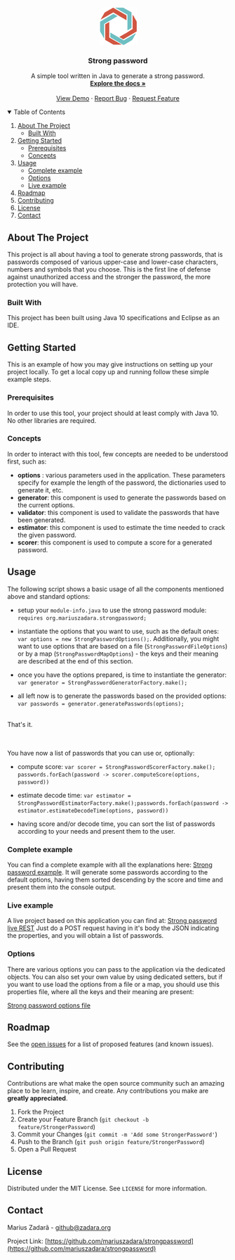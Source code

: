 <br />
<p align="center">
  <a href="https://github.com/mariuszadara/strongpassword">
    <img src="logo.png" alt="Logo" width="85px" height="85px">
  </a>

  <h3 align="center">Strong password</h3>

  <p align="center">
    A simple tool written in Java to generate a strong password.
    <br />
    <a href="https://github.com/mariuszadara/strongpassword"><strong>Explore the docs »</strong></a>
    <br />
    <br />
    <a href="https://github.com/mariuszadara/strongpassword">View Demo</a>
    ·
    <a href="https://github.com/mariuszadara/strongpassword/issues">Report Bug</a>
    ·
    <a href="https://github.com/mariuszadara/strongpassword/issues">Request Feature</a>
  </p>
</p>



<details open="open">
  <summary>Table of Contents</summary>
  <ol>
    <li>
      <a href="#about-the-project">About The Project</a>
      <ul>
        <li><a href="#built-with">Built With</a></li>
      </ul>
    </li>
    <li>
      <a href="#getting-started">Getting Started</a>
      <ul>
        <li><a href="#prerequisites">Prerequisites</a></li>
        <li><a href="#concepts">Concepts</a></li>
      </ul>
    </li>
    <li>
  		<a href="#usage">Usage</a>
    	<ul>
        	<li><a href="#prerequisites">Complete example</a></li>
        	<li><a href="#concepts">Options</a></li>
			<li><a href="#liveexample">Live example</a></li>
      </ul>
    </li>
    <li><a href="#roadmap">Roadmap</a></li>
    <li><a href="#contributing">Contributing</a></li>
    <li><a href="#license">License</a></li>
    <li><a href="#contact">Contact</a></li>
  </ol>
</details>


## About The Project

This project is all about having a tool to generate strong passwords, that is passwords composed of various upper-case and lower-case characters, numbers and symbols that you choose.
This is the first line of defense against unauthorized access and the stronger the password, the more protection you will have. 



### Built With

This project has been built using Java 10 specifications and Eclipse as an IDE.



## Getting Started

This is an example of how you may give instructions on setting up your project locally.
To get a local copy up and running follow these simple example steps.


### Prerequisites

In order to use this tool, your project should at least comply with Java 10.
No other libraries are required.



### Concepts

In order to interact with this tool, few concepts are needed to be understood first, such as:

- **options** : various parameters used in the application. These parameters specify for example the length of the password, the dictionaries used to generate it, etc. 
- **generator**: this component is used to generate the passwords based on the current options.
- **validator**: this component is used to validate the passwords that have been generated.
- **estimator**: this component is used to estimate the time needed to crack the given password. 
- **scorer**: this component is used to compute a score for a generated password. 
 
 

## Usage

The following script shows a basic usage of all the components mentioned above and standard options:

- setup your `module-info.java` to use the strong password module: `requires org.mariuszadara.strongpassword;`

- instantiate the options that you want to use, such as the default ones: `var options = new StrongPasswordOptions();`. 
Additionally, you might want to use options that are based on a file (`StrongPasswordFileOptions`) or by a map (`StrongPasswordMapOptions`) - 
the keys and their meaning are described at the end of this section.

- once you have the options prepared, is time to instantiate the generator: `var generator = StrongPasswordGeneratorFactory.make();`

- all left now is to generate the passwords based on the provided options: `var passwords = generator.generatePasswords(options);`

<br/>
That's it. 

<br/><br/>
You have now a list of passwords that you can use or, optionally: 

- compute score: `var scorer = StrongPasswordScorerFactory.make(); passwords.forEach(password -> scorer.computeScore(options, password))`

- estimate decode time: `var estimator = StrongPasswordEstimatorFactory.make();passwords.forEach(password -> estimator.estimateDecodeTime(options, password))`

- having score and/or decode time, you can sort the list of passwords according to your needs and present them to the user. 



### Complete example

You can find a complete example with all the explanations here: [Strong password example](StrongPasswordExample.java).
It will generate some passwords according to the default options, having them sorted descending by the score and time and present them into the console output.
 


### Live example

A live project based on this application you can find at: [Strong password live REST](https://api.zadara.org/strongpassword/v1)
Just do a POST request having in it's body the JSON indicating the properties, and you will obtain a list of passwords.



### Options

There are various options you can pass to the application via the dedicated objects. You can also set your own value by using dedicated setters, 
but if you want to use load the options from a file or a map, you should use this properties file, where all the keys and their meaning are present:  

[Strong password options file](options.properties)



## Roadmap

See the [open issues](https://github.com/mariuszadara/strongpassword/issues) for a list of proposed features (and known issues).



## Contributing

Contributions are what make the open source community such an amazing place to be learn, inspire, and create. Any contributions you make are **greatly appreciated**.

1. Fork the Project
2. Create your Feature Branch (`git checkout -b feature/StrongerPassword`)
3. Commit your Changes (`git commit -m 'Add some StrongerPassword'`)
4. Push to the Branch (`git push origin feature/StrongerPassword`)
5. Open a Pull Request



## License

Distributed under the MIT License. See `LICENSE` for more information.



## Contact

Marius Zadar&atilde; - github@zadara.org

Project Link: [https://github.com/mariuszadara/strongpassword](https://github.com/mariuszadara/strongpassword)
